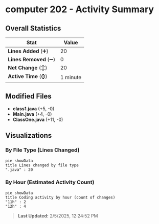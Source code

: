 # computer 202 - Activity Summary 

## Overall Statistics

| Stat                   | Value                                                             |
| ---------------------- | ----------------------------------------------------------------- |
| **Lines Added** (➕)   | 20                                          |
| **Lines Removed** (➖) | 0                                        |
| **Net Change** (↕)    | 20                |
| **Active Time** (⌚)   | 1 minute |


## Modified Files
- **class1.java** (+5, -0)
- **Main.java** (+4, -0)
- **ClassOne.java** (+11, -0)

## Visualizations

### By File Type (Lines Changed)

```mermaid
pie showData
title Lines changed by file type
".java" : 20
```

### By Hour (Estimated Activity Count)

```mermaid
pie showData
title Coding activity by hour (count of changes)
"11h" : 2
"12h" : 4
```


> **Last Updated:** 2/5/2025, 12:24:52 PM